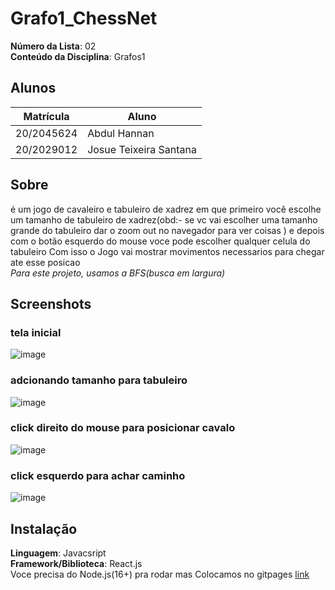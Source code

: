 # Grafo1_ChessNet

**Número da Lista**: 02<br>
**Conteúdo da Disciplina**: Grafos1<br>

## Alunos
|Matrícula | Aluno |
| -- | -- |
| 20/2045624  |  Abdul Hannan|
| 20/2029012 |  Josue Teixeira Santana |


## Sobre 
é um jogo de cavaleiro e tabuleiro de xadrez em que primeiro você escolhe um tamanho de tabuleiro de xadrez(obd:- se vc vai escolher uma tamanho grande do tabuleiro dar o zoom out no navegador para ver coisas ) e depois com o botão esquerdo do mouse voce pode escolher qualquer celula do tabuleiro 
Com isso o Jogo vai mostrar movimentos necessarios para chegar ate esse posicao<br>
*Para este projeto, usamos a BFS(busca em largura)*

## Screenshots
### tela inicial
![image](https://user-images.githubusercontent.com/30380452/235553348-f6806af1-ad5c-4536-9c31-54bc75122a41.png)
### adcionando tamanho para tabuleiro
![image](https://user-images.githubusercontent.com/30380452/235553414-bdcc1185-907c-4511-bebe-65cc43336f1e.png)
### click direito do mouse para posicionar cavalo
![image](https://user-images.githubusercontent.com/30380452/235553504-91b21b03-5630-44be-9f2b-b851d4e1439f.png)
### click esquerdo para achar caminho
![image](https://user-images.githubusercontent.com/30380452/235553541-7b7d0a6a-7c50-44d5-9f6a-55860e884351.png)


## Instalação 
**Linguagem**: Javacsript<br>
**Framework/Biblioteca**: React.js<br>
Voce precisa do Node.js(16+) pra rodar mas Colocamos no gitpages [link](https://projeto-de-algoritmos.github.io/ChessNet/)






